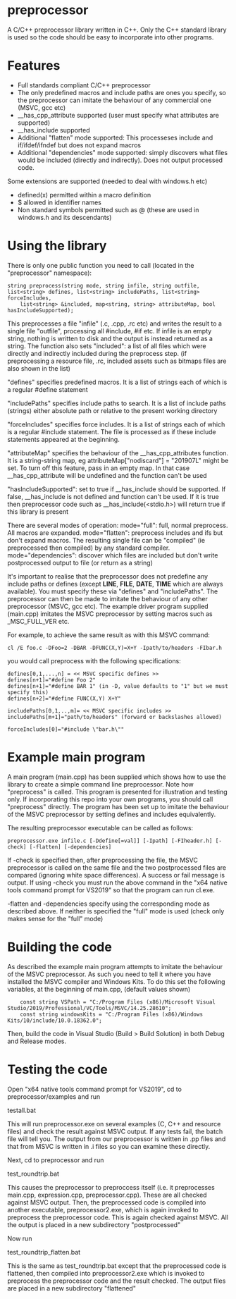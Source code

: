 # preprocessor

A C/C++ preprocessor library written in C++. Only the C++ standard library is used so the code should be easy to incorporate into other programs.

# Features

* Full standards compliant C/C++ preprocessor
* The only predefined macros and include paths are ones you specify, so the preprocessor can imitate the behaviour of any commercial one (MSVC, gcc etc)
* __has_cpp_attribute supported (user must specify what attributes are supported)
* __has_include supported
* Additional "flatten" mode supported: This processeses include and if/ifdef/ifndef but does not expand macros
* Additional "dependencies" mode supported: simply discovers what files would be included (directly and indirectly). Does not output processed code.

Some extensions are supported (needed to deal with windows.h etc)
* defined(x) permitted within a macro definition
* $ allowed in identifier names
* Non standard symbols permitted such as @ (these are used in windows.h and its descendants)

# Using the library

There is only one public function you need to call (located in the "preprocessor" namespace):

```
string preprocess(string mode, string infile, string outfile, list<string> defines, list<string> includePaths, list<string> forceIncludes, 
    list<string> &included, map<string, string> attributeMap, bool hasIncludeSupported);
```

This preprocesses a file "infile" (.c, .cpp, .rc etc) and writes the result to a single file "outfile", processing all #include, #if etc. If infile is an empty string, nothing is written to disk and the output is instead returned as a string. The function also sets "included": a list of all files which were directly and indirectly included during the preprocess step. (if preprocessing a resource file, .rc, included assets such as bitmaps files are also shown in the list)

"defines" specifies predefined macros. It is a list of strings each of which is a regular #define statement

"includePaths" specifies include paths to search. It is a list of include paths (strings) either absolute path or relative to the present working directory

"forceIncludes" specifies force includes. It is a list of strings each of which is a regular #include statement. The file is processed as if these include statements appeared at the beginning.

"attributeMap" specifies the behaviour of the __has_cpp_attributes function. It is a string-string map, eg attributeMap["nodiscard"] = "201907L" might be set. To turn off this feature, pass in an empty map. In that case __has_cpp_attribute will be undefined and the function can't be used

"hasIncludeSupported": set to true if __has_include should be supported. If false, __has_include is not defined and function can't be used. If it is true then preprocessor code such as __has_include(<stdio.h>) will return true if this library is present

There are several modes of operation:
mode="full": full, normal preprocess. All macros are expanded.
mode="flatten": preprocess includes and ifs but don't expand macros. The resulting single file can be "compiled" (ie preprocessed then compiled) by any standard compiler.
mode="dependencies": discover which files are included but don't write postprocessed output to file (or return as a string)

It's important to realise that the preprocessor does not predefine any include paths or defines (except __LINE__, __FILE__, __DATE__, __TIME__ which are always available). You must specify these via "defines" and "includePaths". The preprocessor can then be made to imitate the behaviour of any other preprocessor (MSVC, gcc etc). The example driver program supplied (main.cpp) imitates the MSVC preprocessor by setting macros such as _MSC_FULL_VER etc.

For example, to achieve the same result as with this MSVC command:

```
cl /E foo.c -DFoo=2 -DBAR -DFUNC(X,Y)=X+Y -Ipath/to/headers -FIbar.h
```

you would call preprocess with the following specifications:

```
defines[0,1,...,n] = << MSVC specific defines >>
defines[n+1]="#define Foo 2"
defines[n+1]="#define BAR 1" (in -D, value defaults to "1" but we must specify this)
defines[n+2]="#define FUNC(X,Y) X+Y"

includePaths[0,1,..,m]= << MSVC specific includes >> 
includePaths[m+1]="path/to/headers" (forward or backslashes allowed)

forceIncludes[0]="#include \"bar.h\""
```

# Example main program

A main program (main.cpp) has been supplied which shows how to use the library to create a simple command line preprocessor. Note how "preprocess" is called. This program is presented for illustration and testing only. If incorporating this repo into your own programs, you should call "preprocess" directly. The program has been set up to imitate the behaviour of the MSVC preprocessor by setting defines and includes equivalently.

The resulting preprocessor executable can be called as follows:

```
preprocessor.exe infile.c [-Ddefine[=val]] [-Ipath] [-FIheader.h] [-check] [-flatten] [-dependencies]
```

If -check is specified then, after preprocessing the file, the MSVC preprocessor is called on the same file and the two postprocessed files are compared (ignoring white space differences). A success or fail message is output. If using -check you must run the above command in the "x64 native tools command prompt for VS2019" so that the program can run cl.exe.

-flatten and -dependencies specify using the corresponding mode as described above. If neither is specified the "full" mode is used (check only makes sense for the "full" mode)

# Building the code

As described the example main program attempts to imitate the behaviour of the MSVC preprocessor. As such you need to tell it where you have installed the MSVC compiler and Windows Kits. To do this set the following variables, at the beginning of main.cpp, (default values shown)

```
    const string VSPath = "C:/Program Files (x86)/Microsoft Visual Studio/2019/Professional/VC/Tools/MSVC/14.25.28610";
    const string windowsKits = "C:/Program Files (x86)/Windows Kits/10/include/10.0.18362.0";
```

Then, build the code in Visual Studio (Build > Build Solution) in both Debug and Release modes.

# Testing the code

Open "x64 native tools command prompt for VS2019", cd to preprocessor/examples and run

testall.bat

This will run preprocessor.exe on several examples (C, C++ and resource files) and check the result against MSVC output. If any tests fail, the batch file will tell you. The output from our preprocessor is written in .pp files and that from MSVC is written in .i files so you can examine these directly.

Next, cd to preprocessor and run

test_roundtrip.bat

This causes the preprocessor to preproccess itself (i.e. it preprocesses main.cpp, expression.cpp, preprocessor.cpp). These are all checked against MSVC output. Then, the preprocessed code is compiled into another executable, preprocessor2.exe, which is again invoked to preprocess the preprocessor code. This is again checked against MSVC. All the output is placed in a new subdirectory "postprocessed"

Now run

test_roundtrip_flatten.bat

This is the same as test_roundtrip.bat except that the preprocessed code is flattened, then compiled into preprocessor2.exe which is invoked to preprocess the preprocessor code and the result checked. The output files are placed in a new subdirectory "flattened"
